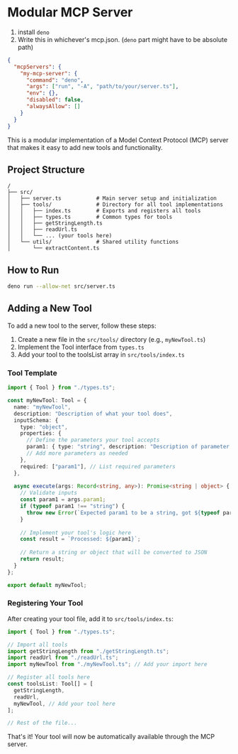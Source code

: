 # Modular MCP Server
1. install `deno`
2. Write this in whichever's mcp.json. (`deno` part might have to be absolute path)
  ```json
  {
    "mcpServers": {
      "my-mcp-server": {
        "command": "deno",
        "args": ["run", "-A", "path/to/your/server.ts"],
        "env": {},
        "disabled": false,
        "alwaysAllow": []
      }
    }
  }
  ```

This is a modular implementation of a Model Context Protocol (MCP) server that makes it easy to add new tools and functionality.

## Project Structure

```
/
├── src/
│   ├── server.ts           # Main server setup and initialization
│   ├── tools/              # Directory for all tool implementations
│   │   ├── index.ts        # Exports and registers all tools
│   │   ├── types.ts        # Common types for tools
│   │   ├── getStringLength.ts 
│   │   ├── readUrl.ts      
│   │   └── ... (your tools here)
│   └── utils/              # Shared utility functions
│       └── extractContent.ts
```

## How to Run

```bash
deno run --allow-net src/server.ts
```

## Adding a New Tool

To add a new tool to the server, follow these steps:

1. Create a new file in the `src/tools/` directory (e.g., `myNewTool.ts`)
2. Implement the Tool interface from `types.ts`
3. Add your tool to the toolsList array in `src/tools/index.ts`

### Tool Template

```typescript
import { Tool } from "./types.ts";

const myNewTool: Tool = {
  name: "myNewTool",
  description: "Description of what your tool does",
  inputSchema: {
    type: "object",
    properties: {
      // Define the parameters your tool accepts
      param1: { type: "string", description: "Description of parameter 1" },
      // Add more parameters as needed
    },
    required: ["param1"], // List required parameters
  },
  
  async execute(args: Record<string, any>): Promise<string | object> {
    // Validate inputs
    const param1 = args.param1;
    if (typeof param1 !== "string") {
      throw new Error(`Expected param1 to be a string, got ${typeof param1}`);
    }
    
    // Implement your tool's logic here
    const result = `Processed: ${param1}`;
    
    // Return a string or object that will be converted to JSON
    return result;
  }
};

export default myNewTool;
```

### Registering Your Tool

After creating your tool file, add it to `src/tools/index.ts`:

```typescript
import { Tool } from "./types.ts";

// Import all tools
import getStringLength from "./getStringLength.ts";
import readUrl from "./readUrl.ts";
import myNewTool from "./myNewTool.ts"; // Add your import here

// Register all tools here
const toolsList: Tool[] = [
  getStringLength,
  readUrl,
  myNewTool, // Add your tool here
];

// Rest of the file...
```

That's it! Your tool will now be automatically available through the MCP server.